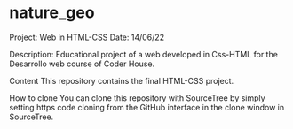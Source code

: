 # nature_geo
Project: Web in HTML-CSS Date: 14/06/22 

Description: Educational project of a web developed in Css-HTML for the Desarrollo web course of Coder House.

Content This repository contains the final HTML-CSS project.

How to clone You can clone this repository with SourceTree by simply setting https code cloning from the GitHub interface in the clone window in SourceTree.

